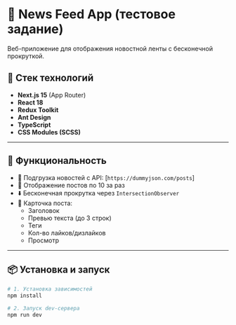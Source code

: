 # 📰 News Feed App (тестовое задание)

Веб-приложение для отображения новостной ленты с бесконечной прокруткой.

## 🚀 Стек технологий

- **Next.js 15** (App Router)
- **React 18**
- **Redux Toolkit**
- **Ant Design**
- **TypeScript**
- **CSS Modules (SCSS)**

---

## 🔧 Функциональность

- 🔄 Подгрузка новостей с API: [`https://dummyjson.com/posts`]
- 📜 Отображение постов по 10 за раз
- ⬇️ Бесконечная прокрутка через `IntersectionObserver`
- 💬 Карточка поста:
  - Заголовок
  - Превью текста (до 3 строк)
  - Теги
  - Кол-во лайков/дизлайков
  - Просмотр

---

## 📦 Установка и запуск

```bash
# 1. Установка зависимостей
npm install

# 2. Запуск dev-сервера
npm run dev
```
